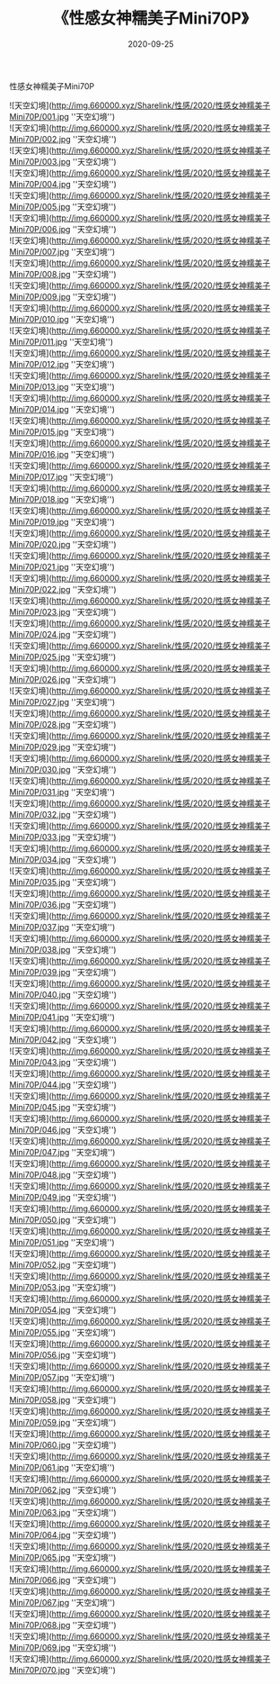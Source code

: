 ﻿---
layout: post
title:  《性感女神糯美子Mini70P》
date:   2020-09-25
img: http://img.660000.xyz/Sharelink/性感/2020/性感女神糯美子Mini70P/000.jpg
categories: [美女, 性感, 泳衣]
---

性感女神糯美子Mini70P



![天空幻境](http://img.660000.xyz/Sharelink/性感/2020/性感女神糯美子Mini70P/001.jpg ''天空幻境'') <br>
![天空幻境](http://img.660000.xyz/Sharelink/性感/2020/性感女神糯美子Mini70P/002.jpg ''天空幻境'') <br>
![天空幻境](http://img.660000.xyz/Sharelink/性感/2020/性感女神糯美子Mini70P/003.jpg ''天空幻境'') <br>
![天空幻境](http://img.660000.xyz/Sharelink/性感/2020/性感女神糯美子Mini70P/004.jpg ''天空幻境'') <br>
![天空幻境](http://img.660000.xyz/Sharelink/性感/2020/性感女神糯美子Mini70P/005.jpg ''天空幻境'') <br>
![天空幻境](http://img.660000.xyz/Sharelink/性感/2020/性感女神糯美子Mini70P/006.jpg ''天空幻境'') <br>
![天空幻境](http://img.660000.xyz/Sharelink/性感/2020/性感女神糯美子Mini70P/007.jpg ''天空幻境'') <br>
![天空幻境](http://img.660000.xyz/Sharelink/性感/2020/性感女神糯美子Mini70P/008.jpg ''天空幻境'') <br>
![天空幻境](http://img.660000.xyz/Sharelink/性感/2020/性感女神糯美子Mini70P/009.jpg ''天空幻境'') <br>
![天空幻境](http://img.660000.xyz/Sharelink/性感/2020/性感女神糯美子Mini70P/010.jpg ''天空幻境'') <br>
![天空幻境](http://img.660000.xyz/Sharelink/性感/2020/性感女神糯美子Mini70P/011.jpg ''天空幻境'') <br>
![天空幻境](http://img.660000.xyz/Sharelink/性感/2020/性感女神糯美子Mini70P/012.jpg ''天空幻境'') <br>
![天空幻境](http://img.660000.xyz/Sharelink/性感/2020/性感女神糯美子Mini70P/013.jpg ''天空幻境'') <br>
![天空幻境](http://img.660000.xyz/Sharelink/性感/2020/性感女神糯美子Mini70P/014.jpg ''天空幻境'') <br>
![天空幻境](http://img.660000.xyz/Sharelink/性感/2020/性感女神糯美子Mini70P/015.jpg ''天空幻境'') <br>
![天空幻境](http://img.660000.xyz/Sharelink/性感/2020/性感女神糯美子Mini70P/016.jpg ''天空幻境'') <br>
![天空幻境](http://img.660000.xyz/Sharelink/性感/2020/性感女神糯美子Mini70P/017.jpg ''天空幻境'') <br>
![天空幻境](http://img.660000.xyz/Sharelink/性感/2020/性感女神糯美子Mini70P/018.jpg ''天空幻境'') <br>
![天空幻境](http://img.660000.xyz/Sharelink/性感/2020/性感女神糯美子Mini70P/019.jpg ''天空幻境'') <br>
![天空幻境](http://img.660000.xyz/Sharelink/性感/2020/性感女神糯美子Mini70P/020.jpg ''天空幻境'') <br>
![天空幻境](http://img.660000.xyz/Sharelink/性感/2020/性感女神糯美子Mini70P/021.jpg ''天空幻境'') <br>
![天空幻境](http://img.660000.xyz/Sharelink/性感/2020/性感女神糯美子Mini70P/022.jpg ''天空幻境'') <br>
![天空幻境](http://img.660000.xyz/Sharelink/性感/2020/性感女神糯美子Mini70P/023.jpg ''天空幻境'') <br>
![天空幻境](http://img.660000.xyz/Sharelink/性感/2020/性感女神糯美子Mini70P/024.jpg ''天空幻境'') <br>
![天空幻境](http://img.660000.xyz/Sharelink/性感/2020/性感女神糯美子Mini70P/025.jpg ''天空幻境'') <br>
![天空幻境](http://img.660000.xyz/Sharelink/性感/2020/性感女神糯美子Mini70P/026.jpg ''天空幻境'') <br>
![天空幻境](http://img.660000.xyz/Sharelink/性感/2020/性感女神糯美子Mini70P/027.jpg ''天空幻境'') <br>
![天空幻境](http://img.660000.xyz/Sharelink/性感/2020/性感女神糯美子Mini70P/028.jpg ''天空幻境'') <br>
![天空幻境](http://img.660000.xyz/Sharelink/性感/2020/性感女神糯美子Mini70P/029.jpg ''天空幻境'') <br>
![天空幻境](http://img.660000.xyz/Sharelink/性感/2020/性感女神糯美子Mini70P/030.jpg ''天空幻境'') <br>
![天空幻境](http://img.660000.xyz/Sharelink/性感/2020/性感女神糯美子Mini70P/031.jpg ''天空幻境'') <br>
![天空幻境](http://img.660000.xyz/Sharelink/性感/2020/性感女神糯美子Mini70P/032.jpg ''天空幻境'') <br>
![天空幻境](http://img.660000.xyz/Sharelink/性感/2020/性感女神糯美子Mini70P/033.jpg ''天空幻境'') <br>
![天空幻境](http://img.660000.xyz/Sharelink/性感/2020/性感女神糯美子Mini70P/034.jpg ''天空幻境'') <br>
![天空幻境](http://img.660000.xyz/Sharelink/性感/2020/性感女神糯美子Mini70P/035.jpg ''天空幻境'') <br>
![天空幻境](http://img.660000.xyz/Sharelink/性感/2020/性感女神糯美子Mini70P/036.jpg ''天空幻境'') <br>
![天空幻境](http://img.660000.xyz/Sharelink/性感/2020/性感女神糯美子Mini70P/037.jpg ''天空幻境'') <br>
![天空幻境](http://img.660000.xyz/Sharelink/性感/2020/性感女神糯美子Mini70P/038.jpg ''天空幻境'') <br>
![天空幻境](http://img.660000.xyz/Sharelink/性感/2020/性感女神糯美子Mini70P/039.jpg ''天空幻境'') <br>
![天空幻境](http://img.660000.xyz/Sharelink/性感/2020/性感女神糯美子Mini70P/040.jpg ''天空幻境'') <br>
![天空幻境](http://img.660000.xyz/Sharelink/性感/2020/性感女神糯美子Mini70P/041.jpg ''天空幻境'') <br>
![天空幻境](http://img.660000.xyz/Sharelink/性感/2020/性感女神糯美子Mini70P/042.jpg ''天空幻境'') <br>
![天空幻境](http://img.660000.xyz/Sharelink/性感/2020/性感女神糯美子Mini70P/043.jpg ''天空幻境'') <br>
![天空幻境](http://img.660000.xyz/Sharelink/性感/2020/性感女神糯美子Mini70P/044.jpg ''天空幻境'') <br>
![天空幻境](http://img.660000.xyz/Sharelink/性感/2020/性感女神糯美子Mini70P/045.jpg ''天空幻境'') <br>
![天空幻境](http://img.660000.xyz/Sharelink/性感/2020/性感女神糯美子Mini70P/046.jpg ''天空幻境'') <br>
![天空幻境](http://img.660000.xyz/Sharelink/性感/2020/性感女神糯美子Mini70P/047.jpg ''天空幻境'') <br>
![天空幻境](http://img.660000.xyz/Sharelink/性感/2020/性感女神糯美子Mini70P/048.jpg ''天空幻境'') <br>
![天空幻境](http://img.660000.xyz/Sharelink/性感/2020/性感女神糯美子Mini70P/049.jpg ''天空幻境'') <br>
![天空幻境](http://img.660000.xyz/Sharelink/性感/2020/性感女神糯美子Mini70P/050.jpg ''天空幻境'') <br>
![天空幻境](http://img.660000.xyz/Sharelink/性感/2020/性感女神糯美子Mini70P/051.jpg ''天空幻境'') <br>
![天空幻境](http://img.660000.xyz/Sharelink/性感/2020/性感女神糯美子Mini70P/052.jpg ''天空幻境'') <br>
![天空幻境](http://img.660000.xyz/Sharelink/性感/2020/性感女神糯美子Mini70P/053.jpg ''天空幻境'') <br>
![天空幻境](http://img.660000.xyz/Sharelink/性感/2020/性感女神糯美子Mini70P/054.jpg ''天空幻境'') <br>
![天空幻境](http://img.660000.xyz/Sharelink/性感/2020/性感女神糯美子Mini70P/055.jpg ''天空幻境'') <br>
![天空幻境](http://img.660000.xyz/Sharelink/性感/2020/性感女神糯美子Mini70P/056.jpg ''天空幻境'') <br>
![天空幻境](http://img.660000.xyz/Sharelink/性感/2020/性感女神糯美子Mini70P/057.jpg ''天空幻境'') <br>
![天空幻境](http://img.660000.xyz/Sharelink/性感/2020/性感女神糯美子Mini70P/058.jpg ''天空幻境'') <br>
![天空幻境](http://img.660000.xyz/Sharelink/性感/2020/性感女神糯美子Mini70P/059.jpg ''天空幻境'') <br>
![天空幻境](http://img.660000.xyz/Sharelink/性感/2020/性感女神糯美子Mini70P/060.jpg ''天空幻境'') <br>
![天空幻境](http://img.660000.xyz/Sharelink/性感/2020/性感女神糯美子Mini70P/061.jpg ''天空幻境'') <br>
![天空幻境](http://img.660000.xyz/Sharelink/性感/2020/性感女神糯美子Mini70P/062.jpg ''天空幻境'') <br>
![天空幻境](http://img.660000.xyz/Sharelink/性感/2020/性感女神糯美子Mini70P/063.jpg ''天空幻境'') <br>
![天空幻境](http://img.660000.xyz/Sharelink/性感/2020/性感女神糯美子Mini70P/064.jpg ''天空幻境'') <br>
![天空幻境](http://img.660000.xyz/Sharelink/性感/2020/性感女神糯美子Mini70P/065.jpg ''天空幻境'') <br>
![天空幻境](http://img.660000.xyz/Sharelink/性感/2020/性感女神糯美子Mini70P/066.jpg ''天空幻境'') <br>
![天空幻境](http://img.660000.xyz/Sharelink/性感/2020/性感女神糯美子Mini70P/067.jpg ''天空幻境'') <br>
![天空幻境](http://img.660000.xyz/Sharelink/性感/2020/性感女神糯美子Mini70P/068.jpg ''天空幻境'') <br>
![天空幻境](http://img.660000.xyz/Sharelink/性感/2020/性感女神糯美子Mini70P/069.jpg ''天空幻境'') <br>
![天空幻境](http://img.660000.xyz/Sharelink/性感/2020/性感女神糯美子Mini70P/070.jpg ''天空幻境'') <br>